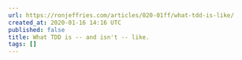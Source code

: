```yaml
---
url: https://ronjeffries.com/articles/020-01ff/what-tdd-is-like/
created_at: 2020-01-16 14:16 UTC
published: false
title: What TDD is -- and isn't -- like.
tags: []
---
```



